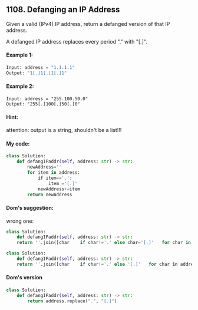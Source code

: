 ## 1108. Defanging an IP Address

Given a valid (IPv4) IP address, return a defanged version of that IP address.

A defanged IP address replaces every period "." with "[.]".

#### Example 1:
```python
Input: address = "1.1.1.1"
Output: "1[.]1[.]1[.]1"
```

#### Example 2:
```
Input: address = "255.100.50.0"
Output: "255[.]100[.]50[.]0"
```

#### Hint: 
attention: output is a string, shouldn't be a list!!!


#### My code:
```python
class Solution:
    def defangIPaddr(self, address: str) -> str:
        newAddress=''
        for item in address:
            if item=='.':
                item ='[.]'
            newAddress+=item
        return newAddress
```

#### Dom's suggestion:
wrong one:
```python
class Solution:
    def defangIPaddr(self, address: str) -> str:
    return ''.join([char    if char!='.' else char='[.]'   for char in address)
 ```

```python
class Solution:
    def defangIPaddr(self, address: str) -> str:
    return ''.join([char    if char!='.' else '[.]'   for char in address)
```
    
#### Dom's version
```python
class Solution:
    def defangIPaddr(self, address: str) -> str:
        return address.replace(".", "[.]")
```

    
    


